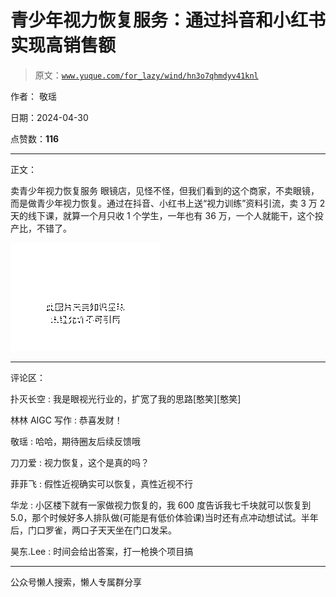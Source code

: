 # 青少年视力恢复服务：通过抖音和小红书实现高销售额

> 原文：[`www.yuque.com/for_lazy/wind/hn3o7qhmdyv41knl`](https://www.yuque.com/for_lazy/wind/hn3o7qhmdyv41knl)

作者： 敬瑶

日期：2024-04-30

点赞数：**116**

* * *

正文：

卖青少年视力恢复服务
眼镜店，见怪不怪，但我们看到的这个商家，不卖眼镜，而是做青少年视力恢复。通过在抖音、小红书上送“视力训练”资料引流，卖 3 万 2 天的线下课，就算一个月只收 1 个学生，一年也有 36 万，一个人就能干，这个投产比，不错了。

![](img/8f733f85978402292722ca7ab71be4a3.png)

* * *

评论区：

扑灭长空 : 我是眼视光行业的，扩宽了我的思路[憨笑][憨笑]

林林 AIGC 写作 : 恭喜发财！

敬瑶 : 哈哈，期待圈友后续反馈哦

刀刀爱 : 视力恢复，这个是真的吗？

菲菲飞 : 假性近视确实可以恢复，真性近视不行

华龙 : 小区楼下就有一家做视力恢复的，我 600 度告诉我七千块就可以恢复到 5.0，那个时候好多人排队做(可能是有低价体验课)当时还有点冲动想试试。半年后，门口罗雀，两口子天天坐在门口发呆。

昊东.Lee : 时间会给出答案，打一枪换个项目搞

* * *

公众号懒人搜索，懒人专属群分享
